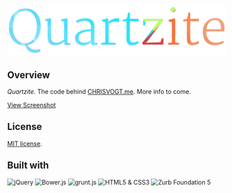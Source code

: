 <p align="center">
  <img src="/app/images/h-logo.png" alt="Quartzite">
</p>

## Overview

<em>Quartzite.</em> The code behind [CHRISVOGT.me](https://www.chrisvogt.me). More info to come.

[View Screenshot](screenshot.jpg)

## License

[MIT license](http://opensource.org/licenses/MIT).

## Built with

<p align="left">
	<img src="http://upload.wikimedia.org/wikipedia/en/9/9e/JQuery_logo.svg" alt="jQuery" height="48">
	<img src="http://bower.io/img/bower-logo.svg" alt="Bower.js" height="48">
	<img src="http://gruntjs.com/img/grunt-logo-no-wordmark.svg" alt="grunt.js" height="48">
	<img src="https://upload.wikimedia.org/wikipedia/commons/1/1b/CSS3_and_HTML5_badges.svg" alt="HTML5 &amp; CSS3" height="48">
	<img src="http://foundation.zurb.com/assets/img/support/goodies/why-the-yeti.svg" alt="Zurb Foundation 5" height="48">
</p>